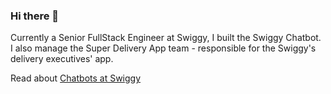 ### Hi there 👋

Currently a Senior FullStack Engineer at Swiggy, I built the Swiggy Chatbot. I also manage the Super Delivery App team - responsible for the Swiggy's delivery executives' app.

Read about [Chatbots at Swiggy](https://bytes.swiggy.com/chatbots-at-swiggy-6299116f9e69)
